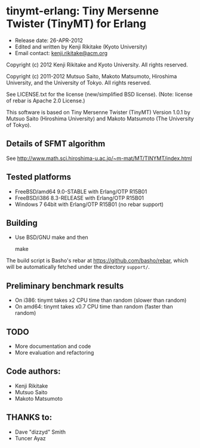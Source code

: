 # tinymt-erlang: Tiny Mersenne Twister (TinyMT) for Erlang

* Release date: 26-APR-2012
* Edited and written by Kenji Rikitake (Kyoto University)
* Email contact: <kenji.rikitake@acm.org>

Copyright (c) 2012 Kenji Rikitake and Kyoto University. All rights
reserved.

Copyright (c) 2011-2012 Mutsuo Saito, Makoto Matsumoto, Hiroshima
University, and the University of Tokyo. All rights reserved.

See LICENSE.txt for the license (new/simplified BSD license). (Note:
license of rebar is Apache 2.0 License.)

This software is based on
Tiny Mersenne Twister (TinyMT)
Version 1.0.1
by Mutsuo Saito (Hiroshima University) and Makoto
Matsumoto (The University of Tokyo).

## Details of SFMT algorithm

See <http://www.math.sci.hiroshima-u.ac.jp/~m-mat/MT/TINYMT/index.html>

## Tested platforms

* FreeBSD/amd64 9.0-STABLE with Erlang/OTP R15B01
* FreeBSD/i386 8.3-RELEASE with Erlang/OTP R15B01
* Windows 7 64bit with Erlang/OTP R15B01 (no rebar support)

## Building 

* Use BSD/GNU make and then

    make

The build script is Basho's rebar at <https://github.com/basho/rebar>,
which will be automatically fetched under the directory `support/`.

## Preliminary benchmark results

* On i386: tinymt takes x2 CPU time than random (slower than random) 
* On amd64: tinymt takes x0.7 CPU time than random (faster than random)

## TODO

* More documentation and code
* More evaluation and refactoring

## Code authors:

* Kenji Rikitake
* Mutsuo Saito
* Makoto Matsumoto

## THANKS to:

* Dave "dizzyd" Smith
* Tuncer Ayaz

